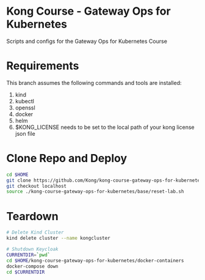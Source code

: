 # Kong Course - Gateway Ops for Kubernetes
Scripts and configs for the Gateway Ops for Kubernetes Course

# Requirements
This branch assumes the following commands and tools are installed:
1. kind
2. kubectl
3. openssl
4. docker
5. helm
6. $KONG_LICENSE needs to be set to the local path of your kong license json file

# Clone Repo and Deploy
```bash
cd $HOME
git clone https://github.com/Kong/kong-course-gateway-ops-for-kubernetes.git
git checkout localhost
source ./kong-course-gateway-ops-for-kubernetes/base/reset-lab.sh
```

# Teardown
```bash
# Delete Kind Cluster
kind delete cluster --name kongcluster

# Shutdown Keycloak
CURRENTDIR=`pwd`
cd $HOME/kong-course-gateway-ops-for-kubernetes/docker-containers
docker-compose down
cd $CURRENTDIR
```